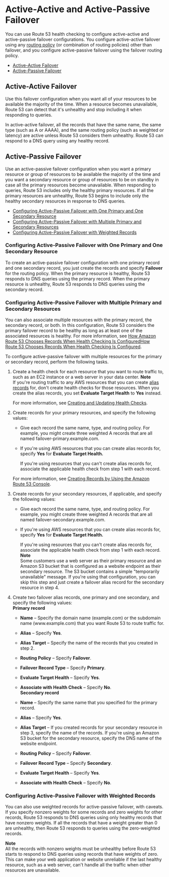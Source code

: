 # Active\-Active and Active\-Passive Failover<a name="dns-failover-types"></a>

You can use Route 53 health checking to configure active\-active and active\-passive failover configurations\. You configure active\-active failover using any [routing policy](http://docs.aws.amazon.com/Route53/latest/DeveloperGuide/routing-policy.html) \(or combination of routing policies\) other than failover, and you configure active\-passive failover using the failover routing policy\.


+ [Active\-Active Failover](#dns-failover-types-active-active)
+ [Active\-Passive Failover](#dns-failover-types-active-passive)

## Active\-Active Failover<a name="dns-failover-types-active-active"></a>

Use this failover configuration when you want all of your resources to be available the majority of the time\. When a resource becomes unavailable, Route 53 can detect that it's unhealthy and stop including it when responding to queries\.

In active\-active failover, all the records that have the same name, the same type \(such as A or AAAA\), and the same routing policy \(such as weighted or latency\) are active unless Route 53 considers them unhealthy\. Route 53 can respond to a DNS query using any healthy record\.

## Active\-Passive Failover<a name="dns-failover-types-active-passive"></a>

Use an active\-passive failover configuration when you want a primary resource or group of resources to be available the majority of the time and you want a secondary resource or group of resources to be on standby in case all the primary resources become unavailable\. When responding to queries, Route 53 includes only the healthy primary resources\. If all the primary resources are unhealthy, Route 53 begins to include only the healthy secondary resources in response to DNS queries\.


+ [Configuring Active\-Passive Failover with One Primary and One Secondary Resource](#dns-failover-types-active-passive-one-resource)
+ [Configuring Active\-Passive Failover with Multiple Primary and Secondary Resources](#dns-failover-types-active-passive-multiple-resources)
+ [Configuring Active\-Passive Failover with Weighted Records](#dns-failover-types-active-passive-weighted)

### Configuring Active\-Passive Failover with One Primary and One Secondary Resource<a name="dns-failover-types-active-passive-one-resource"></a>

To create an active\-passive failover configuration with one primary record and one secondary record, you just create the records and specify **Failover** for the routing policy\. When the primary resource is healthy, Route 53 responds to DNS queries using the primary record\. When the primary resource is unhealthy, Route 53 responds to DNS queries using the secondary record\.

### Configuring Active\-Passive Failover with Multiple Primary and Secondary Resources<a name="dns-failover-types-active-passive-multiple-resources"></a>

You can also associate multiple resources with the primary record, the secondary record, or both\. In this configuration, Route 53 considers the primary failover record to be healthy as long as at least one of the associated resources is healthy\. For more information, see [How Amazon Route 53 Chooses Records When Health Checking Is ConfiguredHow Route 53 Chooses Records When Health Checking Is Configured](health-checks-how-route-53-chooses-records.md)\.

To configure active\-passive failover with multiple resources for the primary or secondary record, perform the following tasks\.

1. Create a health check for each resource that you want to route traffic to, such as an EC2 instance or a web server in your data center\.
**Note**  
If you're routing traffic to any AWS resources that you can create [alias records](http://docs.aws.amazon.com/Route53/latest/DeveloperGuide/resource-record-sets-choosing-alias-non-alias.html) for, don't create health checks for those resources\. When you create the alias records, you set **Evaluate Target Health** to **Yes** instead\.

   For more information, see [Creating and Updating Health Checks](health-checks-creating.md)\.

1. Create records for your primary resources, and specify the following values:

   + Give each record the same name, type, and routing policy\. For example, you might create three weighted A records that are all named failover\-primary\.example\.com\.

   + If you're using AWS resources that you can create alias records for, specify **Yes** for **Evaluate Target Health\.**

     If you're using resources that you can't create alias records for, associate the applicable health check from step 1 with each record\.

   For more information, see [Creating Records by Using the Amazon Route 53 Console](resource-record-sets-creating.md)\.

1. Create records for your secondary resources, if applicable, and specify the following values:

   + Give each record the same name, type, and routing policy\. For example, you might create three weighted A records that are all named failover\-secondary\.example\.com\.

   + If you're using AWS resources that you can create alias records for, specify **Yes** for **Evaluate Target Health\.**

     If you're using resources that you can't create alias records for, associate the applicable health check from step 1 with each record\.
**Note**  
Some customers use a web server as their primary resource and an Amazon S3 bucket that is configured as a website endpoint as their secondary resource\. The S3 bucket contains a simple "temporarily unavailable" message\. If you're using that configuration, you can skip this step and just create a failover alias record for the secondary resource in step 4\.

1. Create two failover alias records, one primary and one secondary, and specify the following values:  
**Primary record**  

   + **Name** – Specify the domain name \(example\.com\) or the subdomain name \(www\.example\.com\) that you want Route 53 to route traffic for\.

   + **Alias** – Specify **Yes**\.

   + **Alias Target** – Specify the name of the records that you created in step 2\.

   + **Routing Policy** – Specify **Failover**\.

   + **Failover Record Type** – Specify **Primary**\.

   + **Evaluate Target Health** – Specify **Yes**\.

   + **Associate with Health Check** – Specify **No**\.  
**Secondary record**  

   + **Name** – Specify the same name that you specified for the primary record\.

   + **Alias** – Specify **Yes**\.

   + **Alias Target** – If you created records for your secondary resource in step 3, specify the name of the records\. If you're using an Amazon S3 bucket for the secondary resource, specify the DNS name of the website endpoint\.

   + **Routing Policy** – Specify **Failover**\.

   + **Failover Record Type** – Specify **Secondary**\.

   + **Evaluate Target Health** – Specify **Yes**\.

   + **Associate with Health Check** – Specify **No**\.

### Configuring Active\-Passive Failover with Weighted Records<a name="dns-failover-types-active-passive-weighted"></a>

You can also use weighted records for active\-passive failover, with caveats\. If you specify nonzero weights for some records and zero weights for other records, Route 53 responds to DNS queries using only healthy records that have nonzero weights\. If all the records that have a weight greater than 0 are unhealthy, then Route 53 responds to queries using the zero\-weighted records\.

**Note**  
All the records with nonzero weights must be unhealthy before Route 53 starts to respond to DNS queries using records that have weights of zero\. This can make your web application or website unreliable if the last healthy resource, such as a web server, can't handle all the traffic when other resources are unavailable\.